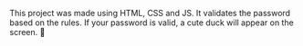 This project was made using HTML, CSS and JS. It validates the password based on the rules. If your password is valid, a cute duck will appear on the screen. 🦆
